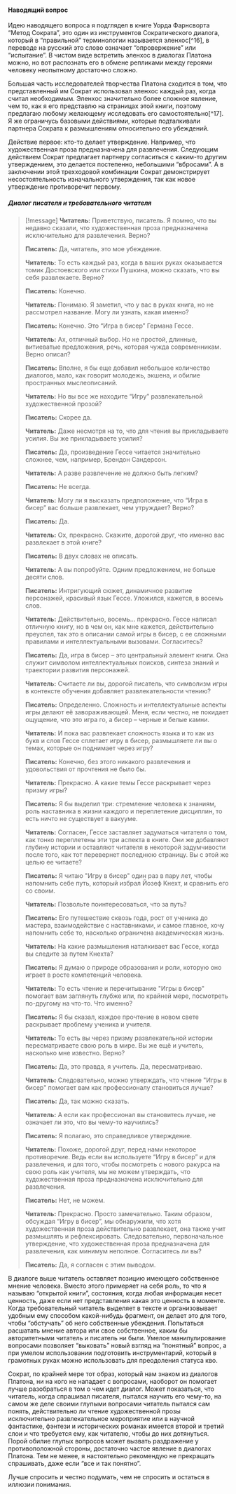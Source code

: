 #### Наводящий вопрос

Идею наводящего вопроса я подглядел в книге Уорда Фарнсворта “Метод Сократа”, это один из инструментов Сократического диалога, который в “правильной” терминологии называется эленхос[^16], в переводе на русский это слово означает “опровержение” или “испытание”. В чистом виде встретить эленхос в диалогах Платона можно, но вот распознать его в обмене репликами между героями человеку неопытному достаточно сложно.

Большая часть исследователей творчества Платона сходится в том, что представленный им Сократ использовал эленхос каждый раз, когда считал необходимым. Эленхос значительно более сложное явление, чем то, как я его представлю на страницах этой книги, поэтому предлагаю любому желающему исследовать его самостоятельно[^17]. Я же ограничусь базовыми действиями, которые подталкивали партнера Сократа к размышлениям относительно его убеждений.

Действие первое: кто-то делает утверждение. Например, что художественная проза предназначена для развлечения. Следующим действием Сократ предлагает партнеру согласиться с каким-то другим утверждением, это делается постепенно, небольшими “вбросами”. А в заключении этой трехходовой комбинации Сократ демонстрирует несостоятельность изначального утверждения, так как новое утверждение противоречит первому.

##### Диалог писателя и требовательного читателя

> [!message]
> **Читатель:** Приветствую, писатель. Я помню, что вы недавно сказали, что художественная проза предназначена исключительно для развлечения. Верно?
> 
> **Писатель:** Да, читатель, это мое убеждение.
> 
> **Читатель:** То есть каждый раз, когда в ваших руках оказывается томик Достоевского или стихи Пушкина, можно сказать, что вы себя развлекаете. Верно?
> 
> **Писатель:** Конечно.
> 
> **Читатель:** Понимаю. Я заметил, что у вас в руках книга, но не рассмотрел название. Могу ли узнать, какая именно?
> 
> **Писатель:** Конечно. Это “Игра в бисер” Германа Гессе.
> 
> **Читатель:** Ах, отличный выбор. Но не простой, длинные, витиеватые предложения, речь, которая чужда современникам. Верно описал?
> 
> **Писатель:** Вполне, я бы еще добавил небольшое количество диалогов, мало, как говорит молодежь, экшена, и обилие пространных мыслеописаний.
> 
> **Читатель:** Но вы все же находите “Игру” развлекательной художественной прозой?
> 
> **Писатель:** Скорее да.
> 
> **Читатель:** Даже несмотря на то, что для чтения вы прикладываете усилия. Вы же прикладываете усилия?
> 
> **Писатель:** Да, произведение Гессе читается значительно сложнее, чем, например, Брендон Сандерсон.
> 
> **Читатель:** А разве развлечение не должно быть легким?
> 
> **Писатель:** Не всегда.
> 
> **Читатель:** Могу ли я высказать предположение, что “Игра в бисер” вас больше развлекает, чем утруждает? Верно?
> 
> **Писатель:** Да.
> 
> **Читатель:** Ох, прекрасно. Скажите, дорогой друг, что именно вас развлекает в этой книге?
> 
> **Писатель:** В двух словах не описать.
> 
> **Читатель:** А вы попробуйте. Одним предложением, не больше десяти слов.
> 
> **Писатель:** Интригующий сюжет, динамичное развитие персонажей, красивый язык Гессе. Уложился, кажется, в восемь слов.
> 
> **Читатель:** Действительно, восемь… прекрасно. Гессе написал отличную книгу, но в чем он, как мне кажется, действительно преуспел, так это в описании самой игры в бисер, с ее сложными правилами и интеллектуальными вызовами. Согласитесь?
> 
> **Писатель:** Да, игра в бисер – это центральный элемент книги. Она служит символом интеллектуальных поисков, синтеза знаний и траектории развития персонажей.
> 
> **Читатель:** Считаете ли вы, дорогой писатель, что символизм игры в контексте обучения добавляет развлекательности чтению?
> 
> **Писатель:** Определенно. Сложность и интеллектуальные аспекты игры делают её завораживающей. Меня, если честно, не покидает ощущение, что это игра го, а бисер – черные и белые камни.
> 
> **Читатель:** И пока вас развлекает сложность языка и то как из букв и слов Гессе сплетает игру в бисер, размышляете ли вы о темах, которые он поднимает через игру?
> 
> **Писатель:** Конечно, без этого никакого развлечения и удовольствия от прочтения не было бы.
> 
> **Читатель:** Прекрасно. А какие темы Гессе раскрывает через призму игры?
> 
> **Писатель:** Я бы выделил три: стремление человека к знаниям, роль наставника в жизни каждого и переплетение дисциплин, то есть ничто не существует в вакууме.
> 
> **Читатель:** Согласен, Гессе заставляет задуматься читателя о том, как тонко переплетены эти три аспекта в книге. Они же добавляют глубину истории и оставляют читателя в некоторой задумчивости после того, как тот перевернет последнюю страницу. Вы с этой же целью ее читаете?
> 
> **Писатель:** Я читаю "Игру в бисер" один раз в пару лет, чтобы напомнить себе путь, который избрал Йозеф Кнехт, и сравнить его со своим.
> 
> **Читатель:** Позвольте поинтересоваться, что за путь?
> 
> **Писатель:** Его путешествие сквозь года, рост от ученика до мастера, взаимодействие с наставниками, и самое главное, хочу напомнить себе то, насколько ограничена академическая жизнь.
> 
> **Читатель:** На какие размышления наталкивает вас Гессе, когда вы следите за путем Кнехта?
> 
> **Писатель:** Я думаю о природе образования и роли, которую оно играет в росте компетенций человека.
> 
> **Читатель:** То есть чтение и перечитывание "Игры в бисер" помогает вам заглянуть глубже или, по крайней мере, посмотреть по-другому на что-то. Что именно?
> 
> **Писатель:** Я бы сказал, каждое прочтение в новом свете раскрывает проблему ученика и учителя.
> 
> **Читатель:** То есть вы через призму развлекательной истории пересматриваете свою роль в мире. Вы же ещё и учитель, насколько мне известно. Верно?
> 
> **Писатель:** Да, это правда, я учитель. Да, пересматриваю.
> 
> **Читатель:** Следовательно, можно утверждать, что чтение "Игры в бисер" помогает вам как профессионалу становиться лучше?
> 
> **Писатель:** Да, так можно сказать.
> 
> **Читатель:** А если как профессионал вы становитесь лучше, не означает ли это, что вы чему-то научились?
> 
> **Писатель:** Я полагаю, это справедливое утверждение.
> 
> **Читатель:** Похоже, дорогой друг, перед нами некоторое противоречие. Ведь если вы используете “Игру в бисер” и для развлечения, и для того, чтобы посмотреть с нового ракурса на свою роль как учителя, мы не можем утверждать, что художественная проза предназначена исключительно для развлечения.
> 
> **Писатель:** Нет, не можем.
> 
> **Читатель:** Прекрасно. Просто замечательно. Таким образом, обсуждая “Игру в бисер”, мы обнаружили, что хотя художественная проза действительно развлекает, она также учит размышлять и рефлексировать. Следовательно, первоначальное утверждение, что художественная проза предназначена для развлечения, как минимум неполное. Согласитесь ли вы?
> 
> **Писатель:** Да, я согласен с этим выводом.

В диалоге выше читатель оставляет позицию имеющего собственное мнение человека. Вместо этого примеряет на себя роль, то что я называю “открытой книги”, состояния, когда любая информация несет ценность, даже если нет представления какая это ценность в моменте. Когда требовательный читатель выделяет в тексте и организовывает удобным ему способом какой-нибудь фрагмент, он делает это для того, чтобы “обстучать” об него собственные убеждения. Попытаться расшатать мнение автора или свое собственное, каким бы авторитетными читатель и писатель ни были. Умелое манипулирование вопросами позволяет “выковать” новый взгляд на “понятный” вопрос, а при умелом использовании подготовить инструментарий, который в грамотных руках можно использовать для преодоления статуса кво.

Сократ, по крайней мере тот образ, который нам знаком из диалогов Платона, ни на кого не нападает с вопросами, наоборот он помогает лучше разобраться в том о чем идет диалог. Может показаться, что читатель, когда спрашивал писателя, пытался научить его чему-то, на самом же деле своими глупыми вопросами читатель пытался сам понять, действительно ли чтение художественной прозы исключительно развлекательное мероприятие или в научной фантастике, фэнтези и исторических романах имеется второй и третий слои и что требуется ему, как читателю, чтобы до них дотянуться. Порой обилие глупых вопросов может вызвать раздражение у противоположной стороны, достаточно частое явление в диалогах Платона. Тем не менее, я настоятельно рекомендую не прекращать спрашивать, даже если “все и так понятно”.

Лучше спросить и честно подумать, чем не спросить и остаться в иллюзии понимания.